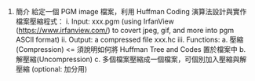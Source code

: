 1. 簡介
  給定一個 PGM image 檔案，利用 Huffman Coding 演算法設計與實作檔案壓縮程式： 
    i.	Input: xxx.pgm (using IrfanView (https://www.irfanview.com/) to covert jpeg, gif, and more into pgm ASCII format) 
    ii.	Output: a compressed file xxx.hc
    iii.	Functions: 
      a. 壓縮(Compression) <= 須說明如何將 Huffman Tree and Codes 置於檔案中 
      b. 解壓縮(Uncompression)
      c. 多個檔案壓縮成一個檔案，可個別加入壓縮與解壓縮 (optional: 加分用) 
